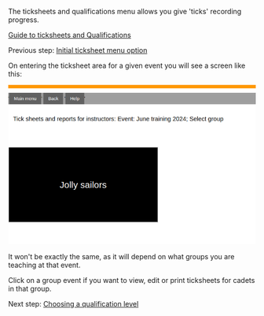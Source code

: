 The ticksheets and qualifications menu allows you give 'ticks' recording progress. 


[Guide to ticksheets and Qualifications](ticksheets_and_qualifications_guide.md)

Previous step: [Initial ticksheet menu option](ticksheets_help.md) 

On entering the ticksheet area for a given event you will see a screen like this:

![ticksheets_group.png](/static/ticksheets_group.png)

It won't be exactly the same, as it will depend on what groups you are teaching at that event.

Click on a group event if you want to view, edit or print ticksheets for cadets in that group.

Next step: [Choosing a qualification level](ticksheets_levels_help.md)